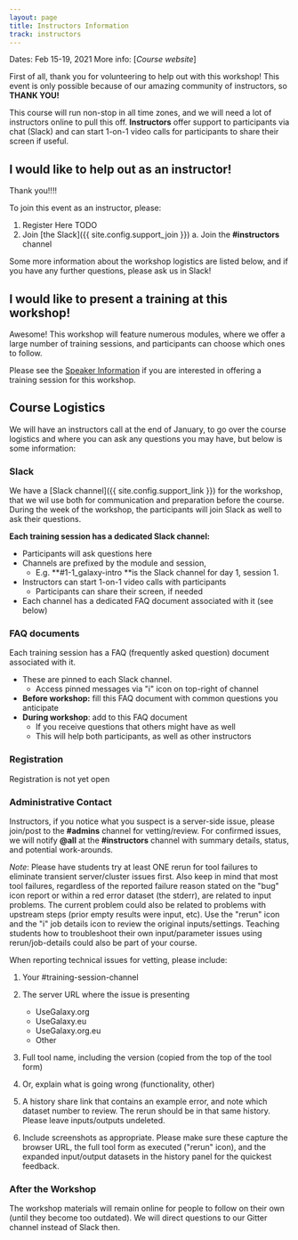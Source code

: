 ```yaml
---
layout: page
title: Instructors Information
track: instructors
---
```


Dates: Feb 15-19, 2021
More info: [*Course website*]

First of all, thank you for volunteering to help out with this workshop!
This event is only possible because of our amazing community of
instructors, so **THANK YOU!**

This course will run non-stop in all time zones, and we will need a lot
of instructors online to pull this off. **Instructors** offer support to
participants via chat (Slack) and can start 1-on-1 video calls for
participants to share their screen if useful.

## I would like to help out as an instructor!

Thank you!!!!

To join this event as an instructor, please:

1. Register Here TODO
2. Join [the Slack]({{ site.config.support_join }})
   a. Join the **#instructors** channel

Some more information about the workshop logistics are listed below, and
if you have any further questions, please ask us in Slack!

## I would like to present a training at this workshop!

Awesome! This workshop will feature numerous modules, where we offer a large number of training sessions, and participants can choose which ones to follow.

Please see the [Speaker Information](for-speakers.html)
if you are interested in offering a training session for this workshop.

## Course Logistics

We will have an instructors call at the end of January, to go over the
course logistics and where you can ask any questions you may have, but
below is some information:

### Slack

We have a [Slack channel]({{ site.config.support_link }})
for the workshop, that we wil use both for communication and preparation
before the course. During the week of the workshop, the participants
will join Slack as well to ask their questions.

**Each training session has a dedicated Slack channel:**

- Participants will ask questions here
- Channels are prefixed by the module and session,
  - E.g. **\#1-1\_galaxy-intro **is the Slack channel for day 1, session 1.
- Instructors can start 1-on-1 video calls with participants
  - Participants can share their screen, if needed
- Each channel has a dedicated FAQ document associated with it (see below)

### FAQ documents

Each training session has a FAQ (frequently asked question) document
associated with it.

- These are pinned to each Slack channel.
  - Access pinned messages via "i" icon on top-right of channel
- **Before workshop:** fill this FAQ document with common questions you anticipate
- **During workshop**: add to this FAQ document
  - If you receive questions that others might have as well
  - This will help both participants, as well as other instructors

### Registration

Registration is not yet open

### Administrative Contact

Instructors, if you notice what you suspect is a server-side issue,
please join/post to the **\#admins** channel for vetting/review. For
confirmed issues, we will notify **\@all** at the **\#instructors**
channel with summary details, status, and potential work-arounds.

*Note*: Please have students try at least ONE rerun for tool failures to
eliminate transient server/cluster issues first. Also keep in mind that
most tool failures, regardless of the reported failure reason stated on
the "bug" icon report or within a red error dataset (the stderr), are
related to input problems. The current problem could also be related to
problems with upstream steps (prior empty results were input, etc). Use
the "rerun" icon and the "i" job details icon to review the original
inputs/settings. Teaching students how to troubleshoot their own
input/parameter issues using rerun/job-details could also be part of
your course.

When reporting technical issues for vetting, please include:

1.  Your \#training-session-channel
2.  The server URL where the issue is presenting

    -   UseGalaxy.org
    -   UseGalaxy.eu
    -   UseGalaxy.org.eu
    -   Other

3.  Full tool name, including the version (copied from the top of the
    tool form)
4.  Or, explain what is going wrong (functionality, other)
5.  A history share link that contains an example error, and note which
    dataset number to review. The rerun should be in that same history.
    Please leave inputs/outputs undeleted.
6.  Include screenshots as appropriate. Please make sure these capture
    the browser URL, the full tool form as executed ("rerun" icon), and
    the expanded input/output datasets in the history panel for the
    quickest feedback.

### After the Workshop

The workshop materials will remain online for people to follow on their
own (until they become too outdated). We will direct questions to our
Gitter channel instead of Slack then.
